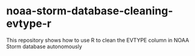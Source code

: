 # noaa-storm-database-cleaning-evtype-r
This repository shows how to use R to clean the EVTYPE column in NOAA Storm database autonomously
